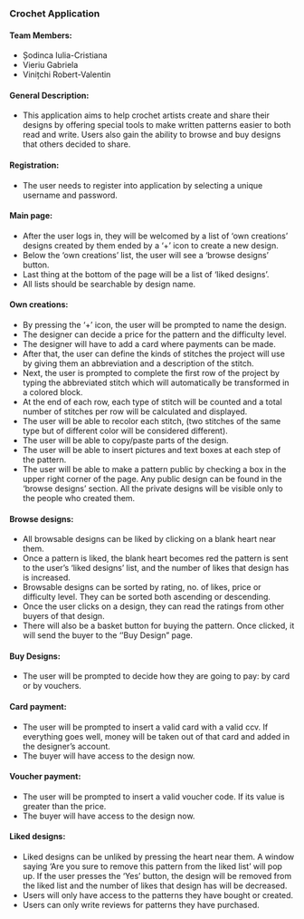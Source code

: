 ﻿### Crochet Application

#### Team Members:
- Șodinca Iulia-Cristiana
- Vieriu Gabriela 
- Vinițchi Robert-Valentin

#### General Description:
- This application aims to help crochet artists create and share their designs by offering special tools to make written patterns easier to both read and write.
Users also gain the ability to browse and buy designs that others decided to share.

#### Registration:
- The user needs to register into application by selecting a unique username and password.

#### Main page:
- After the user logs in, they will be welcomed by a list of ‘own creations’ designs created by them ended by a ‘+’ icon to create a new design. 
- Below the ‘own creations’ list, the user will see a ‘browse designs’ button. 
- Last thing at the bottom of the page will be a list of ‘liked designs’. 
- All lists should be searchable by design name.

#### Own creations:
- By pressing the ‘+’ icon, the user will be prompted to name the design.
- The designer can decide a price for the pattern and the difficulty level. 
- The designer will have to add a card where payments can be made.
- After that, the user can define the kinds of stitches the project will use by giving them an abbreviation and a description of the stitch.
- Next, the user is prompted to complete the first row of the project by typing the abbreviated stitch which will automatically be transformed in a colored block. 
- At the end of each row, each type of stitch will be counted and a total number of stitches per row will be calculated and displayed.
- The user will be able to recolor each stitch, (two stitches of the same type but of different color will be considered different).
- The user will be able to copy/paste parts of the design.
- The user will be able to insert pictures and text boxes at each step of the pattern.
- The user will be able to make a pattern public by checking a box in the upper right corner of the page. Any public design can be found in the ‘browse designs’ section. All the private designs will be visible only to the people who created them.

#### Browse designs:
- All browsable designs can be liked by clicking on a blank heart near them. 
- Once a pattern is liked, the blank heart becomes red the pattern is sent to the user’s ‘liked designs’ list, and the number of likes that design has is increased.
- Browsable designs can be sorted by rating, no. of likes, price or difficulty level. They can be sorted both ascending or descending.
- Once the user clicks on a design, they can read the ratings from other buyers of that design.
- There will also be a basket button for buying the pattern. Once clicked, it will send the buyer to the ‘’Buy Design” page.

#### Buy Designs:
- The user will be prompted to decide how they are going to pay: by card or by vouchers.

#### Card payment:
- The user will be prompted to insert a valid card with a valid ccv. If everything goes well, money will be taken out of that card and added in the designer’s account.
- The buyer will have access to the design now.

#### Voucher payment:
- The user will be prompted to insert a valid voucher code. If its value is greater than the price.
- The buyer will have access to the design now.

#### Liked designs:
- Liked designs can be unliked by pressing the heart near them. A window saying ‘Are you sure to remove this pattern from the liked list’ will pop up. If the user presses the ‘Yes’ button, the design will be removed from the liked list and the number of likes that design has will be decreased.
- Users will only have access to the patterns they have bought or created. 
- Users can only write reviews for patterns they have purchased.

